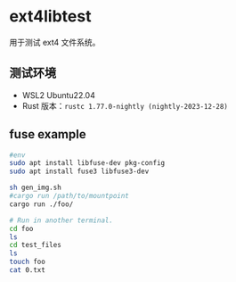 # ext4libtest

用于测试 ext4 文件系统。

## 测试环境

- WSL2 Ubuntu22.04
- Rust 版本：`rustc 1.77.0-nightly (nightly-2023-12-28)`

## fuse example

```sh
#env
sudo apt install libfuse-dev pkg-config
sudo apt install fuse3 libfuse3-dev
```

```sh
sh gen_img.sh
#cargo run /path/to/mountpoint
cargo run ./foo/
```

```sh
# Run in another terminal.
cd foo
ls
cd test_files
ls
touch foo
cat 0.txt
```
